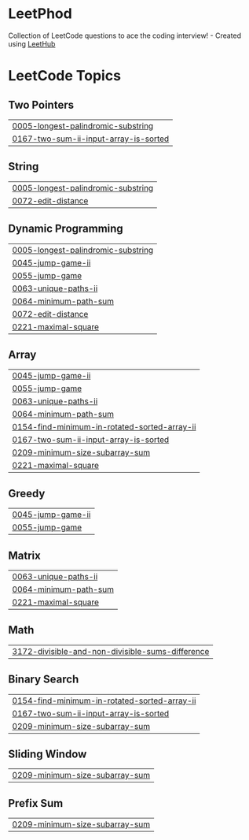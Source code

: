 # LeetPhod
Collection of LeetCode questions to ace the coding interview! - Created using [LeetHub](https://github.com/QasimWani/LeetHub)

<!---LeetCode Topics Start-->
# LeetCode Topics
## Two Pointers
|  |
| ------- |
| [0005-longest-palindromic-substring](https://github.com/Harsh-BH/LeetPhod/tree/master/0005-longest-palindromic-substring) |
| [0167-two-sum-ii-input-array-is-sorted](https://github.com/Harsh-BH/LeetPhod/tree/master/0167-two-sum-ii-input-array-is-sorted) |
## String
|  |
| ------- |
| [0005-longest-palindromic-substring](https://github.com/Harsh-BH/LeetPhod/tree/master/0005-longest-palindromic-substring) |
| [0072-edit-distance](https://github.com/Harsh-BH/LeetPhod/tree/master/0072-edit-distance) |
## Dynamic Programming
|  |
| ------- |
| [0005-longest-palindromic-substring](https://github.com/Harsh-BH/LeetPhod/tree/master/0005-longest-palindromic-substring) |
| [0045-jump-game-ii](https://github.com/Harsh-BH/LeetPhod/tree/master/0045-jump-game-ii) |
| [0055-jump-game](https://github.com/Harsh-BH/LeetPhod/tree/master/0055-jump-game) |
| [0063-unique-paths-ii](https://github.com/Harsh-BH/LeetPhod/tree/master/0063-unique-paths-ii) |
| [0064-minimum-path-sum](https://github.com/Harsh-BH/LeetPhod/tree/master/0064-minimum-path-sum) |
| [0072-edit-distance](https://github.com/Harsh-BH/LeetPhod/tree/master/0072-edit-distance) |
| [0221-maximal-square](https://github.com/Harsh-BH/LeetPhod/tree/master/0221-maximal-square) |
## Array
|  |
| ------- |
| [0045-jump-game-ii](https://github.com/Harsh-BH/LeetPhod/tree/master/0045-jump-game-ii) |
| [0055-jump-game](https://github.com/Harsh-BH/LeetPhod/tree/master/0055-jump-game) |
| [0063-unique-paths-ii](https://github.com/Harsh-BH/LeetPhod/tree/master/0063-unique-paths-ii) |
| [0064-minimum-path-sum](https://github.com/Harsh-BH/LeetPhod/tree/master/0064-minimum-path-sum) |
| [0154-find-minimum-in-rotated-sorted-array-ii](https://github.com/Harsh-BH/LeetPhod/tree/master/0154-find-minimum-in-rotated-sorted-array-ii) |
| [0167-two-sum-ii-input-array-is-sorted](https://github.com/Harsh-BH/LeetPhod/tree/master/0167-two-sum-ii-input-array-is-sorted) |
| [0209-minimum-size-subarray-sum](https://github.com/Harsh-BH/LeetPhod/tree/master/0209-minimum-size-subarray-sum) |
| [0221-maximal-square](https://github.com/Harsh-BH/LeetPhod/tree/master/0221-maximal-square) |
## Greedy
|  |
| ------- |
| [0045-jump-game-ii](https://github.com/Harsh-BH/LeetPhod/tree/master/0045-jump-game-ii) |
| [0055-jump-game](https://github.com/Harsh-BH/LeetPhod/tree/master/0055-jump-game) |
## Matrix
|  |
| ------- |
| [0063-unique-paths-ii](https://github.com/Harsh-BH/LeetPhod/tree/master/0063-unique-paths-ii) |
| [0064-minimum-path-sum](https://github.com/Harsh-BH/LeetPhod/tree/master/0064-minimum-path-sum) |
| [0221-maximal-square](https://github.com/Harsh-BH/LeetPhod/tree/master/0221-maximal-square) |
## Math
|  |
| ------- |
| [3172-divisible-and-non-divisible-sums-difference](https://github.com/Harsh-BH/LeetPhod/tree/master/3172-divisible-and-non-divisible-sums-difference) |
## Binary Search
|  |
| ------- |
| [0154-find-minimum-in-rotated-sorted-array-ii](https://github.com/Harsh-BH/LeetPhod/tree/master/0154-find-minimum-in-rotated-sorted-array-ii) |
| [0167-two-sum-ii-input-array-is-sorted](https://github.com/Harsh-BH/LeetPhod/tree/master/0167-two-sum-ii-input-array-is-sorted) |
| [0209-minimum-size-subarray-sum](https://github.com/Harsh-BH/LeetPhod/tree/master/0209-minimum-size-subarray-sum) |
## Sliding Window
|  |
| ------- |
| [0209-minimum-size-subarray-sum](https://github.com/Harsh-BH/LeetPhod/tree/master/0209-minimum-size-subarray-sum) |
## Prefix Sum
|  |
| ------- |
| [0209-minimum-size-subarray-sum](https://github.com/Harsh-BH/LeetPhod/tree/master/0209-minimum-size-subarray-sum) |
<!---LeetCode Topics End-->